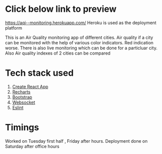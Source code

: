 # Click below link to preview
https://aqi--monitoring.herokuapp.com/
Heroku is used as the deployment platform

This is an Air Quality monitoring app of different cities. Air quality if a city can be monitored with the help of various color indicators. Red indication worse.
There is also live monitoring which can be done for a particluar city. Also Air quality indexes of 2 cities can be compared

# Tech stack used
1. [Create React App](https://create-react-app.dev/docs/getting-started/)
2. [Recharts](https://recharts.org/en-US/)
3. [Bootstrap](https://getbootstrap.com/docs/4.1/getting-started/introduction/)
4. [Websocket](https://github.com/theturtle32/WebSocket-Node)
5. [Eslint](https://eslint.org/)

# Timings 
Worked on Tuesday first half , Friday after hours.
Deployment done on Saturday after office hours 
